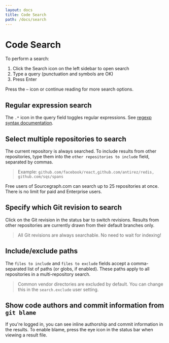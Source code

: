 ```yaml
---
layout: docs
title: Code Search
path: /docs/search
---
```


# Code Search

To perform a search:

1. Click the Search icon on the left sidebar to open search
2. Type a query (punctuation and symbols are OK)
3. Press Enter

Press the `⋯` icon or continue reading for more search options.

## Regular expression search

The `.*` icon in the query field toggles regular expressions. See [regexp syntax documentation](https://sourcegraph.com/github.com/golang/go/src/regexp/syntax/doc.go?go1.8).

## Select multiple repositories to search

The current repository is always searched. To include results from other repositories, type them into the `other repositories to include` field, separated by commas.

> Example: <code>github.com/facebook/react,&#8203;github.com/antirez/redis,&#8203;github.com/sqs/spans</code>

Free users of Sourcegraph.com can search up to 25 repositories at once. There is no limit for paid and Enterprise users.

## Specify which Git revision to search

Click on the <span class="octicon octicon-git-branch"></span> Git revision in the status bar to switch revisions. Results from other repositories are currently drawn from their default branches only.

> All Git revisions are always searchable. No need to wait for indexing!

## Include/exclude paths

The `files to include` and `files to exclude` fields accept a comma-separated list of paths (or globs, if enabled). These paths apply to all repositories in a multi-repository search.

> Common vendor directories are excluded by default. You can change this in the `search.exclude` user setting.

## Show code authors and commit information from `git blame`

If you're logged in, you can see inline authorship and commit information in the results. To enable blame, press the eye icon in the status bar when viewing a result file.